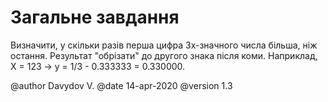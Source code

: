 # Загальне завдання

 Визначити, у скільки разів перша цифра 3х-значного числа більша, ніж остання. Результат "обрізати" до другого знака після коми. Наприклад, X = 123 -> y = 1/3 - 0.333333 = 0.330000.

@author Davydov V.
@date 14-apr-2020
@version 1.3


